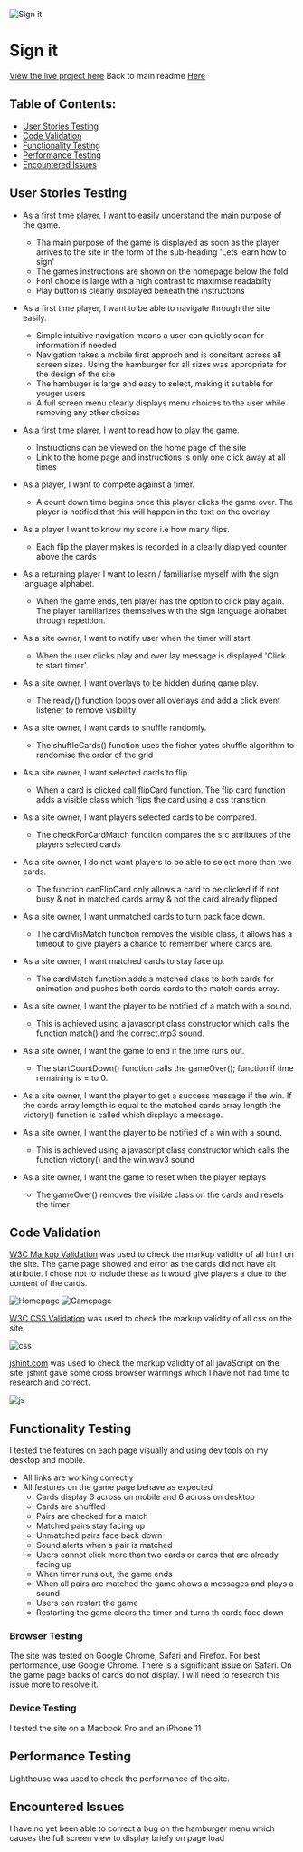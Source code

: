 ![Sign it](/assets/images/logo-blue.png)

# Sign it

[View the live project here](https://jade-quinn.github.io/sign/)
Back to main readme [Here](https://github.com/Jade-Quinn/sign/README.md)

## Table of Contents:

- [User Stories Testing](#user-stories-testing)
- [Code Validation](#code-validation)
- [Functionality Testing](#functionality-testing)
- [Performance Testing](#performance-testing)
- [Encountered Issues](#encountered-tssues)

## User Stories Testing

- As a first time player, I want to easily understand the main purpose of the game.
    - Tha main purpose of the game is displayed as soon as the player arrives to the site in the form of the sub-heading 'Lets learn how to sign'
    - The games instructions are shown on the homepage below the fold
    - Font choice is large with a high contrast to maximise readabilty
    - Play button is clearly displayed beneath the instructions

- As a first time player, I want to be able to navigate through the site easily.
    - Simple intuitive navigation means a user can quickly scan for information if needed
    - Navigation takes a mobile first approch and is consitant across all screen sizes. Using the hamburger for all sizes was appropriate for the design of the site
    - The hambuger is large and easy to select, making it suitable for youger users
    - A full screen menu clearly displays menu choices to the user while removing any other choices

- As a first time player, I want to read how to play the game.
    - Instructions can be viewed on the home page of the site
    - Link to the home page and instructions is only one click away at all times

- As a player, I want to compete against a timer.
    - A count down time begins once this player clicks the game over. The player is notified that this will happen in the text on the overlay

- As a player I want to know my score i.e how many flips.
    - Each flip the player makes is recorded in a clearly diaplyed counter above the cards

- As a returning player I want to learn / familiarise myself with the sign language alphabet.
    - When the game ends, teh player has the option to click play again. The player familiarizes themselves with the sign language alohabet through repetition.

- As a site owner, I want to notify user when the timer will start.
    - When the user clicks play and over lay message is displayed 'Click to start timer'.
- As a site owner, I want overlays to be hidden during game play.
    - The ready() function loops over all overlays and add a click event listener to remove visibility
- As a site owner, I want cards to shuffle randomly.
    - The shuffleCards() function uses the fisher yates shuffle algorithm to randomise the order of the grid
- As a site owner, I want selected cards to flip.
    - When a card is clicked call flipCard function. The flip card function adds a visible class which flips the card using a css transition
- As a site owner, I want players selected cards to be compared.
    - The checkForCardMatch function compares the src attributes of the players selected cards
- As a site owner, I do not want players to be able to select more than two cards.
     - The function canFlipCard only allows a card to be clicked if if not busy & not in matched cards array & not the card already flipped
- As a site owner, I want unmatched cards to turn back face down.
    - The cardMisMatch function removes the visible class, it allows has a timeout to give players a chance to remember where cards are.
- As a site owner, I want matched cards to stay face up.
    - The cardMatch function adds a matched class to both cards for animation and pushes both cards cards to the match cards array.
- As a site owner, I want the player to be notified of a match with a sound.
    - This is achieved using a javascript class constructor which calls the function match() and the correct.mp3 sound.
- As a site owner, I want the game to end if the time runs out.
    - The startCountDown() function calls the gameOver(); function if time remaining is = to 0.
- As a site owner, I want the player to get a success message if the win.
    If the cards array lemgth is equal to the matched cards array length the victory() function is called which displays a message.
- As a site owner, I want the player to be notified of a win with a sound.
    - This is achieved using a javascript class constructor which calls the function victory() and the win.wav3 sound
- As a site owner, I want the game to reset when the player replays
    - The gameOver() removes the visible class on the cards and resets the timer

## Code Validation

[W3C Markup Validation](https://validator.w3.org/) was used to check the markup validity of all html on the site. The game page showed and error as the cards did not have alt attribute. I chose not to include these as it would give players a clue to the content of the cards.

![Homepage](/assets/readme/html-good.png)
![Gamepage](/assets/readme/html-error.png)

[W3C CSS Validation](https://jigsaw.w3.org/css-validator/) was used to check the markup validity of all css on the site.

![css](/assets/readme/css-good.png)

[jshint.com](https://jshint.com/) was used to check the markup validity of all javaScript on the site. jshint gave some cross browser warnings which I have not had time to research and correct.

![js](/assets/readme/js-good.png)


## Functionality Testing

I tested the features on each page visually and using dev tools on my desktop and mobile.
 - All links are working correctly
 - All features on the game page behave as expected
    - Cards display 3 across on mobile and 6 across on desktop
    - Cards are shuffled
    - Pairs are checked for a match
    - Matched pairs stay facing up
    - Unmatched pairs face back down
    - Sound alerts when a pair is matched
    - Users cannot click more than two cards or cards that are already facing up
    - When timer runs out, the game ends
    - When all pairs are matched the game shows a messages and plays a sound
    - Users can restart the game
    - Restarting the game clears the timer and turns th cards face down

### Browser Testing

The site was tested on Google Chrome, Safari and Firefox. For best performance, use Google Chrome. There is a significant issue on Safari. On the game page backs of cards do not display. I will need to research this issue more to resolve it.

### Device Testing
I tested the site on a Macbook Pro and an iPhone 11

## Performance Testing
Lighthouse was used to check the performance of the site.

## Encountered Issues
I have no yet been able to correct a bug on the hamburger menu which causes the full screen view to display briefy on page load